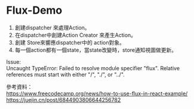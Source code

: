 # Flux-Demo

1. 創建dispatcher 來處理Action。
2. 在dispatcher中創建Action Creator 來產生Action。
3. 創建 Store來響應dispatcher中的 action對象。
4. 每一個action都有一個state，當state改變時，store通知視圖做更新。   

Issue:   
Uncaught TypeError: Failed to resolve module specifier "flux". Relative references must start with either "/", "./", or "../".   

參考資料：   
https://www.freecodecamp.org/news/how-to-use-flux-in-react-example/   
https://juejin.cn/post/6844903806644256782   
